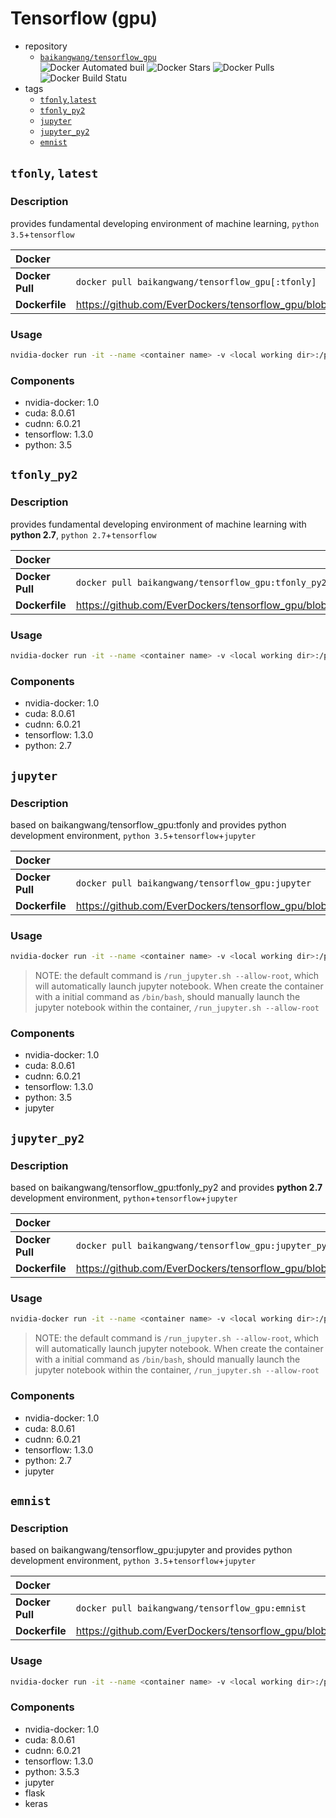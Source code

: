 # Tensorflow (gpu) 

* repository
    * [`baikangwang/tensorflow_gpu`](https://hub.docker.com/r/baikangwang/tensorflow_gpu/)  
      ![Docker Automated buil](https://img.shields.io/docker/automated/baikangwang/tensorflow_gpu.svg)
      ![Docker Stars](https://img.shields.io/docker/stars/baikangwang/tensorflow_gpu.svg)
      ![Docker Pulls](https://img.shields.io/docker/pulls/baikangwang/tensorflow_gpu.svg)
      ![Docker Build Statu](https://img.shields.io/docker/build/baikangwang/tensorflow_gpu.svg)
* tags
    * [`tfonly`,`latest`](#tfonly-latest)  
    * [`tfonly_py2`](#tfonly_py2)  
    * [`jupyter`](#jupyter)  
    * [`jupyter_py2`](#jupyter_py2)  
    * [`emnist`](#emnist)

## `tfonly`, `latest`

### Description

provides fundamental developing environment of machine learning, `python 3.5`+`tensorflow`

|Docker||
|:---|:---|
|__Docker Pull__|`docker pull baikangwang/tensorflow_gpu[:tfonly]`|
|__Dockerfile__|<https://github.com/EverDockers/tensorflow_gpu/blob/tfonly/Dockerfile>|

### Usage

```bash
nvidia-docker run -it --name <container name> -v <local working dir>:/projects -p <host port>:6006 baikangwang/tensorflow_gpu:tfonly [/bin/bash] 
```

### Components

* nvidia-docker: 1.0
* cuda: 8.0.61
* cudnn: 6.0.21
* tensorflow: 1.3.0
* python: 3.5

## `tfonly_py2`

### Description

provides fundamental developing environment of machine learning with __python 2.7__, `python 2.7`+`tensorflow`

|Docker||
|:---|:---|
|__Docker Pull__|`docker pull baikangwang/tensorflow_gpu:tfonly_py2`|
|__Dockerfile__|<https://github.com/EverDockers/tensorflow_gpu/blob/tfonly2/Dockerfile>|

### Usage

```bash
nvidia-docker run -it --name <container name> -v <local working dir>:/projects -p <host port>:6006 baikangwang/tensorflow_gpu:tfonly_py2 [/bin/bash] 
```

### Components

* nvidia-docker: 1.0
* cuda: 8.0.61
* cudnn: 6.0.21
* tensorflow: 1.3.0
* python: 2.7

## `jupyter`

### Description

based on baikangwang/tensorflow_gpu:tfonly and provides python development environment,
`python 3.5`+`tensorflow`+`jupyter`

|Docker||
|:---|:---|
|__Docker Pull__|`docker pull baikangwang/tensorflow_gpu:jupyter`|
|__Dockerfile__|<https://github.com/EverDockers/tensorflow_gpu/blob/jupyter/Dockerfile>|

### Usage

```bash
nvidia-docker run -it --name <container name> -v <local working dir>:/projects -p <host port>:8888 baikangwang/tensorflow_gpu:jupyter [/bin/bash]
```

> NOTE: the default command is `/run_jupyter.sh --allow-root`, which will automatically launch jupyter notebook.
When create the container with a initial command as `/bin/bash`, should manually launch the jupyter notebook within
the container, `/run_jupyter.sh --allow-root`

### Components

* nvidia-docker: 1.0
* cuda: 8.0.61
* cudnn: 6.0.21
* tensorflow: 1.3.0
* python: 3.5
* jupyter

## `jupyter_py2`

### Description

based on baikangwang/tensorflow_gpu:tfonly_py2 and provides __python 2.7__ development environment,
`python`+`tensorflow`+`jupyter`

|Docker||
|:---|:---|
|__Docker Pull__|`docker pull baikangwang/tensorflow_gpu:jupyter_py2`|
|__Dockerfile__|<https://github.com/EverDockers/tensorflow_gpu/blob/jupyter2/Dockerfile>|

### Usage

```bash
nvidia-docker run -it --name <container name> -v <local working dir>:/projects -p <host port>:8888 baikangwang/tensorflow_gpu:jupyter_py2 [/bin/bash]
```

> NOTE: the default command is `/run_jupyter.sh --allow-root`, which will automatically launch jupyter notebook.
When create the container with a initial command as `/bin/bash`, should manually launch the jupyter notebook within
the container, `/run_jupyter.sh --allow-root`

### Components

* nvidia-docker: 1.0
* cuda: 8.0.61
* cudnn: 6.0.21
* tensorflow: 1.3.0
* python: 2.7
* jupyter

## `emnist`

### Description

based on baikangwang/tensorflow_gpu:jupyter and provides python development environment,
`python 3.5`+`tensorflow`+`jupyter`

|Docker||
|:---|:---|
|__Docker Pull__|`docker pull baikangwang/tensorflow_gpu:emnist`|
|__Dockerfile__|<https://github.com/EverDockers/tensorflow_gpu/blob/emnist/Dockerfile>|

### Usage

```bash
nvidia-docker run -it --name <container name> -v <local working dir>:/projects -p <host port>:8888 <host port>:5555 baikangwang/tensorflow_gpu:emnist [/bin/bash]
```

### Components

* nvidia-docker: 1.0
* cuda: 8.0.61
* cudnn: 6.0.21
* tensorflow: 1.3.0
* python: 3.5.3
* jupyter
* flask
* keras

